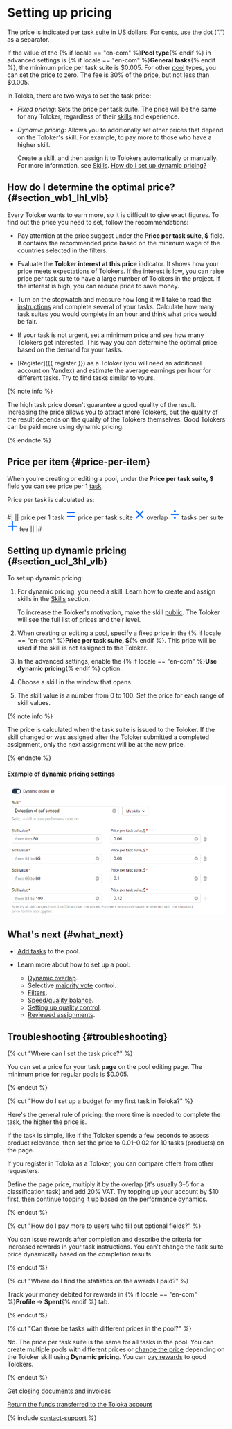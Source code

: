 # Setting up pricing

The price is indicated per [task suite](../../glossary.md#task-suite) in US dollars. For cents, use the dot (“.”) as a separator.

If the value of the {% if locale == "en-com" %}**Pool type**{% endif %} in advanced settings is {% if locale == "en-com" %}**General tasks**{% endif %}, the minimum price per task suite is $0.005. For other [pool](../../glossary.md#pool) types, you can set the price to zero. The fee is 30% of the price, but not less than $0.005.

In Toloka, there are two ways to set the task price:

- _Fixed pricing_: Sets the price per task suite. The price will be the same for any Toloker, regardless of their [skills](../../glossary.md#skill) and experience.

- _Dynamic pricing_: Allows you to additionally set other prices that depend on the Toloker's skill. For example, to pay more to those who have a higher skill.

    Create a skill, and then assign it to Tolokers automatically or manually. For more information, see [Skills](nav.md). [How do I set up dynamic pricing?](dynamic-pricing.md#section_ucl_3hl_vlb)

## How do I determine the optimal price? {#section_wb1_lhl_vlb}

Every Toloker wants to earn more, so it is difficult to give exact figures. To find out the price you need to set, follow the recommendations:

- Pay attention at the price suggest under the **Price per task suite, $** field. It contains the recommended price based on the minimum wage of the countries selected in the filters.

- Evaluate the **Toloker interest at this price** indicator. It shows how your price meets expectations of Tolokers. If the interest is low, you can raise price per task suite to have a large number of Tolokers in the project. If the interest is high, you can reduce price to save money.

- Turn on the stopwatch and measure how long it will take to read the [instructions](../../glossary.md#instructions) and complete several of your tasks. Calculate how many task suites you would complete in an hour and think what price would be fair.

- If your task is not urgent, set a minimum price and see how many Tolokers get interested. This way you can determine the optimal price based on the demand for your tasks.

- [Register]({{ register }}) as a Toloker (you will need an additional account on Yandex) and estimate the average earnings per hour for different tasks. Try to find tasks similar to yours.

{% note info %}

The high task price doesn't guarantee a good quality of the result. Increasing the price allows you to attract more Tolokers, but the quality of the result depends on the quality of the Tolokers themselves. Good Tolokers can be paid more using dynamic pricing.

{% endnote %}

## Price per item {#price-per-item}

When you're creating or editing a pool, under the **Price per task suite, $** field you can see price per 1 [task](../../glossary.md#task).

Price per task is calculated as:

#|
||
price per 1 task ![](../_images/other/icons/equal.svg) price per task suite ![](../_images/other/icons/multiply.svg) overlap ![](../_images/other/icons/divide.svg) tasks per suite ![](../_images/other/icons/plus.svg) fee
||
|#

## Setting up dynamic pricing {#section_ucl_3hl_vlb}

To set up dynamic pricing:

1. For dynamic pricing, you need a skill. Learn how to create and assign skills in the [Skills](nav.md) section.

    To increase the Toloker's motivation, make the skill [public](nav.md#public). The Toloker will see the full list of prices and their level.

1. When creating or editing a [pool](../../glossary.md#pool), specify a fixed price in the {% if locale == "en-com" %}**Price per task suite, $**{% endif %}. This price will be used if the skill is not assigned to the Toloker.

1. In the advanced settings, enable the {% if locale == "en-com" %}**Use dynamic pricing**{% endif %} option.

1. Choose a skill in the window that opens.

1. The skill value is a number from 0 to 100. Set the price for each range of skill values.

{% note info %}

The price is calculated when the task suite is issued to the Toloker. If the skill changed or was assigned after the Toloker submitted a completed assignment, only the next assignment will be at the new price.

{% endnote %}

#### Example of dynamic pricing settings

![](../_images/location-job/dynamic-pricing.png)

## What's next {#what_next}

- [Add tasks](pool.md) to the pool.
- Learn more about how to set up a pool:

    - [Dynamic overlap](dynamic-overlap.md).
    - Selective [majority vote](selective-mvote.md) control.
    - [Filters](filters.md).
    - [Speed/quality balance](adjust.md).
    - [Setting up quality control](qa-pool-settings.md).
    - [Reviewed assignments](offline-accept.md).

## Troubleshooting {#troubleshooting}

{% cut "Where can I set the task price?" %}

You can set a price for your task **page** on the pool editing page. The minimum price for regular pools is $0.005.

{% endcut %}

{% cut "How do I set up a budget for my first task in Toloka?" %}

Here's the general rule of pricing: the more time is needed to complete the task, the higher the price is.

If the task is simple, like if the Toloker spends a few seconds to assess product relevance, then set the price to $0.01–$0.02 for 10 tasks (products) on the page.

If you register in Toloka as a Toloker, you can compare offers from other requesters.

Define the page price, multiply it by the overlap (it's usually 3–5 for a classification task) and add 20% VAT. Try topping up your account by $10 first, then continue topping it up based on the performance dynamics.

{% endcut %}

{% cut "How do I pay more to users who fill out optional fields?" %}

You can issue rewards after completion and describe the criteria for increased rewards in your task instructions. You can't change the task suite price dynamically based on the completion results.

{% endcut %}

{% cut "Where do I find the statistics on the awards I paid?" %}

Track your money debited for rewards in {% if locale == "en-com" %}**Profile** → **Spent**{% endif %} tab.

{% endcut %}

{% cut "Can there be tasks with different prices in the pool?" %}

No. The price per task suite is the same for all tasks in the pool. You can create multiple pools with different prices or [change the price](dynamic-pricing.md) depending on the Toloker skill using **Dynamic pricing**. You can [pay rewards](bonus.md) to good Tolokers.

{% endcut %}

[Get closing documents and invoices](../troubleshooting/support.md#feedback_g3b_vj3_qjb)

[Return the funds transferred to the Toloka account](../troubleshooting/support.md#feedback_khw_wc3_qjb)

{% include [contact-support](../_includes/contact-support-help.md) %}